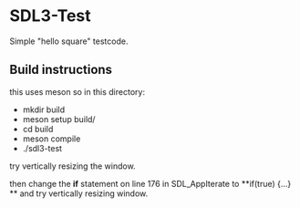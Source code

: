 # SDL3-Test
Simple "hello square" testcode.

## Build instructions
this uses meson so in this directory:
- mkdir build
- meson setup build/
- cd build
- meson compile
- ./sdl3-test

try vertically resizing the window.

then change the **if** statement on line 176 in SDL_AppIterate to **if(true) {...} ** and try vertically resizing window.

